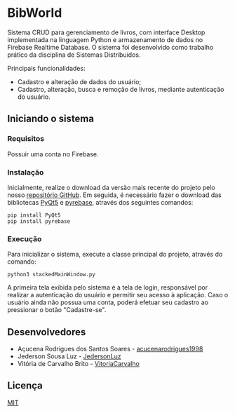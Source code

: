 # BibWorld

Sistema CRUD para gerenciamento de livros, com interface Desktop implementada na linguagem Python e armazenamento de dados no Firebase Realtime Database. O sistema foi desenvolvido como trabalho prático da disciplina de Sistemas Distribuídos.

Principais funcionalidades:
* Cadastro e alteração de dados do usuário;
* Cadastro, alteração, busca e remoção de livros, mediante autenticação do usuário.

## Iniciando o sistema

### Requisitos

Possuir uma conta no Firebase.

### Instalação

Inicialmente, realize o download da versão mais recente do projeto pelo nosso [repositório GitHub](<https://github.com/JedersonLuz/BibWorld>). Em seguida, é necessário fazer o download das bibliotecas [PyQt5](<https://pypi.org/project/PyQt5/>) e [pyrebase](<https://github.com/thisbejim/Pyrebase>), através dos seguintes comandos:
    
    pip install PyQt5
    pip install pyrebase

### Execução

Para inicializar o sistema, execute a classe principal do projeto, através do comando:

    python3 stackedMainWindow.py

A primeira tela exibida pelo sistema é a tela de login, responsável por realizar a autenticação do usuário e permitir seu acesso à aplicação. Caso o usuário ainda não possua uma conta, poderá efetuar seu cadastro ao pressionar o botão "Cadastre-se".

## Desenvolvedores

* Açucena Rodrigues dos Santos Soares - [acucenarodrigues1998](<https://github.com/acucenarodrigues1998/>)
* Jederson Sousa Luz - [JedersonLuz](<https://github.com/JedersonLuz/>)
* Vitória de Carvalho Brito - [VitoriaCarvalho](<https://github.com/VitoriaCarvalho/>)

## Licença

[MIT](https://github.com/JedersonLuz/BibWorld/blob/master/LICENSE)
